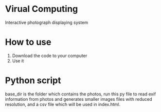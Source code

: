 # Virual Computing

Interactive photograph displaying system

# How to use

1. Download the code to your computer
2. Use it


# Python script
base_dir is the folder which contains the photos, run this py file to read exif information from photos and generates smaller images files with reduced resolution, and a csv file which will be used in index.html.
